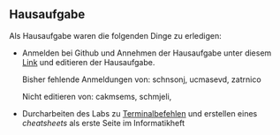 ## Hausaufgabe

Als Hausaufgabe waren die folgenden Dinge zu erledigen:

+   Anmelden bei Github und Annehmen der Hausaufgabe unter diesem [Link](https://classroom.github.com/a/6tt0j4_E) und editieren der Hausaufgabe.

    Bisher fehlende Anmeldungen von: schnsonj, ucmasevd, zatrnico

    Nicht editieren von: cakmsems, schmjeli, 

+ Durcharbeiten des Labs zu [Terminalbefehlen](https://lab.cs50.io/rgs71/labs/1920/console/) und erstellen eines *cheatsheets* als erste Seite im Informatikheft